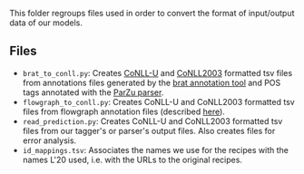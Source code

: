 This folder regroups files used in order to convert the format of input/output data of our models.

## Files

- `brat_to_conll.py`: Creates [CoNLL-U](https://universaldependencies.org/format.html) and [CoNLL2003](https://www.aclweb.org/anthology/W03-0419/) formatted tsv files from annotations files generated by the [brat annotation tool](https://brat.nlplab.org/) and POS tags annotated with the [ParZu parser](http://github.com/rsennrich/parzu).
- `flowgraph_to_conll.py`: Creates CoNLL-U and CoNLL2003 formatted tsv files from flowgraph annotation files (described [here](https://sites.google.com/view/yy-lab/resource/english-recipe-flowgraph)).
- `read_prediction.py`: Creates CoNLL-U and CoNLL2003 formatted tsv files from our tagger's or parser's output files. Also creates files for error analysis.
- `id_mappings.tsv`: Associates the names we use for the recipes with the names L'20 used, i.e. with the URLs to the original recipes.
